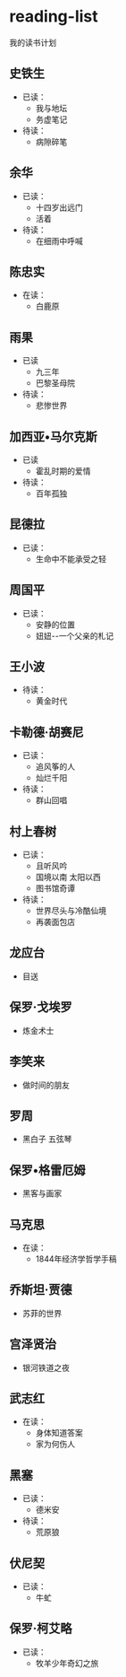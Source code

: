 ﻿# reading-list
我的读书计划

## 史铁生
+ 已读：
	- 我与地坛
	- 务虚笔记
+ 待读：
	- 病隙碎笔

## 余华
+ 已读：
	- 十四岁出远门
	- 活着
+ 待读：
	- 在细雨中呼喊

## 陈忠实
+ 在读：
	- 白鹿原

## 雨果
+ 已读
	- 九三年
	- 巴黎圣母院
+ 待读：
	- 悲惨世界

## 加西亚•马尔克斯
+ 已读
	- 霍乱时期的爱情
+ 待读：
	- 百年孤独

## 昆德拉
+ 已读：
	- 生命中不能承受之轻

## 周国平
+ 已读：
	- 安静的位置
	- 妞妞--一个父亲的札记

## 王小波
+ 待读：
	- 黄金时代

## 卡勒德·胡赛尼
+ 已读：
	- 追风筝的人
	- 灿烂千阳
+ 待读：
	- 群山回唱

## 村上春树
+ 已读：
	- 且听风吟
	- 国境以南 太阳以西
	- 图书馆奇谭
+ 待读：
	- 世界尽头与冷酷仙境
	- 再袭面包店

## 龙应台
- 目送

## 保罗·戈埃罗
- 炼金术士

## 李笑来
- 做时间的朋友

## 罗周
- 黑白子 五弦琴

## 保罗•格雷厄姆
- 黑客与画家

## 马克思
+ 在读：
	- 1844年经济学哲学手稿

## 乔斯坦·贾德
- 苏菲的世界

## 宫泽贤治
- 银河铁道之夜

## 武志红
+ 在读：
	- 身体知道答案
	- 家为何伤人
	
## 黑塞
+ 已读：
	- 德米安
+ 待读：
	- 荒原狼
	
## 伏尼契
+ 已读：
	- 牛虻
	
## 保罗·柯艾略
- 已读：
	- 牧羊少年奇幻之旅
	

